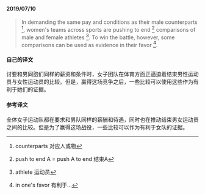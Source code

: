 #### 2019/07/10

> In demanding the same pay and conditions as their male counterparts [^1], women's teams across sports are pushing to end [^2] comparisons of male and female athletes [^3]. To win the battle, however, some comparisons can be used as evidence in their favor [^4].



#### 自己的译文

讨要和男同胞们同样的薪资和条件时，女子团队在体育方面正逼迫着结束男性运动员与女性运动员的比较。但是，赢得这场竞争之后，一些比较可以使用这些作为有利于她们的证据。



#### 参考译文

全体女子运动队都在要求和男队同样的薪酬和待遇，同时也在推动结束男女运动员之间的比较。但是为了赢得这场战役，一些比较可以作为有利于女队的证据。



[^1]: counterparts 对应人或物
[^2]: push to end A = push A to end 结束A
[^3]: athlete 运动员
[^4]: in one's favor 有利于...